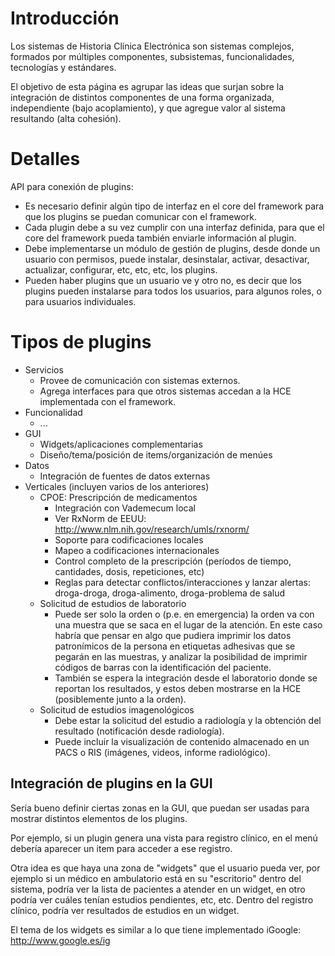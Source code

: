 # Introducción #

Los sistemas de Historia Clínica Electrónica son sistemas complejos, formados por múltiples componentes, subsistemas, funcionalidades, tecnologías y estándares.

El objetivo de esta página es agrupar las ideas que surjan sobre la integración de distintos componentes de una forma organizada, independiente (bajo acoplamiento), y que agregue valor al sistema resultando (alta cohesión).


# Detalles #

API para conexión de plugins:
  * Es necesario definir algún tipo de interfaz en el core del framework para que los plugins se puedan comunicar con el framework.
  * Cada plugin debe a su vez cumplir con una interfaz definida, para que el core del framework pueda también enviarle información al plugin.
  * Debe implementarse un módulo de gestión de plugins, desde donde un usuario con permisos, puede instalar, desinstalar, activar, desactivar, actualizar, configurar, etc, etc, etc, los plugins.
  * Pueden haber plugins que un usuario ve y otro no, es decir que los plugins pueden instalarse para todos los usuarios, para algunos roles, o para usuarios individuales.


# Tipos de plugins #

  * Servicios
    * Provee de comunicación con sistemas externos.
    * Agrega interfaces para que otros sistemas accedan a la HCE implementada con el framework.
  * Funcionalidad
    * ...
  * GUI
    * Widgets/aplicaciones complementarias
    * Diseño/tema/posición de items/organización de menúes
  * Datos
    * Integración de fuentes de datos externas
  * Verticales (incluyen varios de los anteriores)
    * CPOE: Prescripción de medicamentos
      * Integración con Vademecum local
      * Ver RxNorm de EEUU: http://www.nlm.nih.gov/research/umls/rxnorm/
      * Soporte para codificaciones locales
      * Mapeo a codificaciones internacionales
      * Control completo de la prescripción (períodos de tiempo, cantidades, dosis, repeticiones, etc)
      * Reglas para detectar conflictos/interacciones y lanzar alertas: droga-droga, droga-alimento, droga-problema de salud
    * Solicitud de estudios de laboratorio
      * Puede ser solo la orden o (p.e. en emergencia) la orden va con una muestra que se saca en el lugar de la atención. En este caso habría que pensar en algo que pudiera imprimir los datos patronímicos de la persona en etiquetas adhesivas que se pegarán en las muestras, y analizar la posibilidad de imprimir códigos de barras con la identificación del paciente.
      * También se espera la integración desde el laboratorio donde se reportan los resultados, y estos deben mostrarse en la HCE (posiblemente junto a la orden).
    * Solicitud de estudios imagenológicos
      * Debe estar la solicitud del estudio a radiología y la obtención del resultado (notificación desde radiología).
      * Puede incluir la visualización de contenido almacenado en un PACS o RIS (imágenes, videos, informe radiológico).


## Integración de plugins en la GUI ##

Sería bueno definir ciertas zonas en la GUI, que puedan ser usadas para mostrar distintos elementos de los plugins.

Por ejemplo, si un plugin genera una vista para registro clínico, en el menú debería aparecer un item para acceder a ese registro.

Otra idea es que haya una zona de "widgets" que el usuario pueda ver, por ejemplo si un médico en ambulatorio está en su "escritorio" dentro del sistema, podría ver la lista de pacientes a atender en un widget, en otro podría ver cuáles tenían estudios pendientes, etc, etc. Dentro del registro clínico, podría ver resultados de estudios en un widget.

El tema de los widgets es similar a lo que tiene implementado iGoogle: http://www.google.es/ig